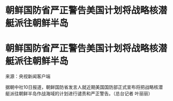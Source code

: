# 朝鲜国防省严正警告美国计划将战略核潜艇派往朝鲜半岛

# 朝鲜国防省严正警告美国计划将战略核潜艇派往朝鲜半岛

来源：央视新闻客户端

据朝中社10日报道，朝鲜国防省发言人就近期美国国防部正式宣布将把战略核潜艇派往朝鲜半岛作战海域的计划进行谴责和严正警告。（总台记者 叶丽丽）

